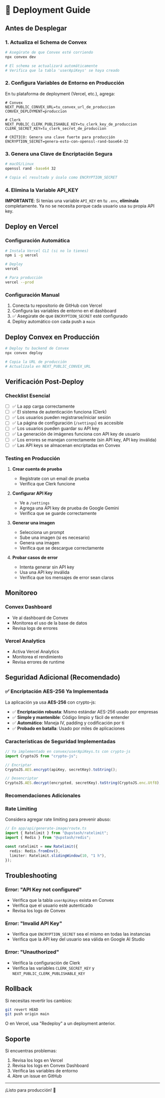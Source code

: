 # 🚀 Deployment Guide

## Antes de Desplegar

### 1. Actualiza el Schema de Convex

```bash
# Asegúrate de que Convex esté corriendo
npx convex dev

# El schema se actualizará automáticamente
# Verifica que la tabla 'userApiKeys' se haya creado
```

### 2. Configura Variables de Entorno en Producción

En tu plataforma de deployment (Vercel, etc.), agrega:

```env
# Convex
NEXT_PUBLIC_CONVEX_URL=tu_convex_url_de_produccion
CONVEX_DEPLOYMENT=produccion

# Clerk
NEXT_PUBLIC_CLERK_PUBLISHABLE_KEY=tu_clerk_key_de_produccion
CLERK_SECRET_KEY=tu_clerk_secret_de_produccion

# CRÍTICO: Genera una clave fuerte para producción
ENCRYPTION_SECRET=genera-esto-con-openssl-rand-base64-32
```

### 3. Genera una Clave de Encriptación Segura

```bash
# macOS/Linux
openssl rand -base64 32

# Copia el resultado y úsalo como ENCRYPTION_SECRET
```

### 4. Elimina la Variable API_KEY

**IMPORTANTE**: Si tenías una variable `API_KEY` en tu `.env`, **elimínala** completamente. Ya no se necesita porque cada usuario usa su propia API key.

## Deploy en Vercel

### Configuración Automática

```bash
# Instala Vercel CLI (si no lo tienes)
npm i -g vercel

# Deploy
vercel

# Para producción
vercel --prod
```

### Configuración Manual

1. Conecta tu repositorio de GitHub con Vercel
2. Configura las variables de entorno en el dashboard
3. ✅ Asegúrate de que `ENCRYPTION_SECRET` esté configurado
4. Deploy automático con cada push a `main`

## Deploy Convex en Producción

```bash
# Deploy tu backend de Convex
npx convex deploy

# Copia la URL de producción
# Actualízala en NEXT_PUBLIC_CONVEX_URL
```

## Verificación Post-Deploy

### Checklist Esencial

- [ ] ✅ La app carga correctamente
- [ ] ✅ El sistema de autenticación funciona (Clerk)
- [ ] ✅ Los usuarios pueden registrarse/iniciar sesión
- [ ] ✅ La página de configuración (`/settings`) es accesible
- [ ] ✅ Los usuarios pueden guardar su API key
- [ ] ✅ La generación de imágenes funciona con API key de usuario
- [ ] ✅ Los errores se manejan correctamente (sin API key, API key inválida)
- [ ] ✅ Las API keys se almacenan encriptadas en Convex

### Testing en Producción

1. **Crear cuenta de prueba**

   - Regístrate con un email de prueba
   - Verifica que Clerk funcione

2. **Configurar API Key**

   - Ve a `/settings`
   - Agrega una API key de prueba de Google Gemini
   - Verifica que se guarde correctamente

3. **Generar una imagen**

   - Selecciona un prompt
   - Sube una imagen (si es necesario)
   - Genera una imagen
   - Verifica que se descargue correctamente

4. **Probar casos de error**
   - Intenta generar sin API key
   - Usa una API key inválida
   - Verifica que los mensajes de error sean claros

## Monitoreo

### Convex Dashboard

- Ve al dashboard de Convex
- Monitorea el uso de la base de datos
- Revisa logs de errores

### Vercel Analytics

- Activa Vercel Analytics
- Monitorea el rendimiento
- Revisa errores de runtime

## Seguridad Adicional (Recomendado)

### ✅ Encriptación AES-256 Ya Implementada

La aplicación ya usa **AES-256** con crypto-js:

- ✅ **Encriptación robusta**: Mismo estándar AES-256 usado por empresas
- ✅ **Simple y mantenible**: Código limpio y fácil de entender
- ✅ **Automático**: Maneja IV, padding y codificación por ti
- ✅ **Probado en batalla**: Usado por miles de aplicaciones

### Características de Seguridad Implementadas

```typescript
// Ya implementado en convex/userApiKeys.ts con crypto-js
import CryptoJS from "crypto-js";

// Encriptar
CryptoJS.AES.encrypt(apiKey, secretKey).toString();

// Desencriptar
CryptoJS.AES.decrypt(encrypted, secretKey).toString(CryptoJS.enc.Utf8);
```

### Recomendaciones Adicionales

### Rate Limiting

Considera agregar rate limiting para prevenir abuso:

```typescript
// En app/api/generate-image/route.ts
import { Ratelimit } from "@upstash/ratelimit";
import { Redis } from "@upstash/redis";

const ratelimit = new Ratelimit({
  redis: Redis.fromEnv(),
  limiter: Ratelimit.slidingWindow(10, "1 h"),
});
```

## Troubleshooting

### Error: "API Key not configured"

- Verifica que la tabla `userApiKeys` exista en Convex
- Verifica que el usuario esté autenticado
- Revisa los logs de Convex

### Error: "Invalid API Key"

- Verifica que `ENCRYPTION_SECRET` sea el mismo en todas las instancias
- Verifica que la API key del usuario sea válida en Google AI Studio

### Error: "Unauthorized"

- Verifica la configuración de Clerk
- Verifica las variables `CLERK_SECRET_KEY` y `NEXT_PUBLIC_CLERK_PUBLISHABLE_KEY`

## Rollback

Si necesitas revertir los cambios:

```bash
git revert HEAD
git push origin main
```

O en Vercel, usa "Redeploy" a un deployment anterior.

## Soporte

Si encuentras problemas:

1. Revisa los logs en Vercel
2. Revisa los logs en Convex Dashboard
3. Verifica las variables de entorno
4. Abre un issue en GitHub

---

¡Listo para producción! 🎉
